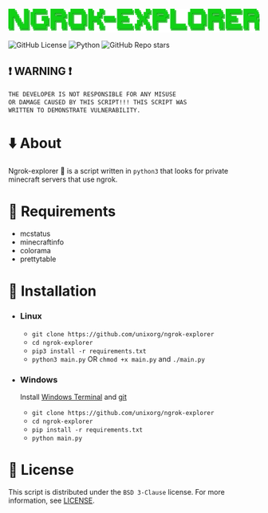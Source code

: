 ![image](images/image.png)

![GitHub License](https://img.shields.io/github/license/unixorg/ngrok-explorer?style=flat-square)
![Python](https://img.shields.io/badge/3.8%2B-python?style=flat-square&label=python&color=blue)
![GitHub Repo stars](https://img.shields.io/github/stars/unixorg/ngrok-explorer?style=flat-square&logo=github&logoColor=black&color=yellow)

## :heavy_exclamation_mark: WARNING :heavy_exclamation_mark:
```
THE DEVELOPER IS NOT RESPONSIBLE FOR ANY MISUSE
OR DAMAGE CAUSED BY THIS SCRIPT!!! THIS SCRIPT WAS
WRITTEN TO DEMONSTRATE VULNERABILITY.
```

# :arrow_down: About
Ngrok-explorer :mag_right: is a script written in `python3` that looks for private minecraft servers that use ngrok.

# :memo: Requirements
+ mcstatus
+ minecraftinfo
+ colorama
+ prettytable

# :wrench: Installation
+ ### Linux
    - `git clone https://github.com/unixorg/ngrok-explorer`
    - `cd ngrok-explorer`
    - `pip3 install -r requirements.txt`
    - `python3 main.py` OR `chmod +x main.py` and `./main.py`

+ ### Windows
    Install [Windows Terminal](https://learn.microsoft.com/en-us/windows/terminal/install) and [git](https://git-scm.com/download/win)

    - `git clone https://github.com/unixorg/ngrok-explorer`
    - `cd ngrok-explorer`
    - `pip install -r requirements.txt`
    - `python main.py`

# :page_with_curl: License
This script is distributed under the `BSD 3-Clause` license. For more information, see [LICENSE](https://github.com/unixorg/ngrok-explorer/blob/main/LICENSE).
